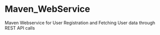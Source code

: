 # Maven_WebService
Maven Webservice for User Registration and Fetching User data through REST API calls
